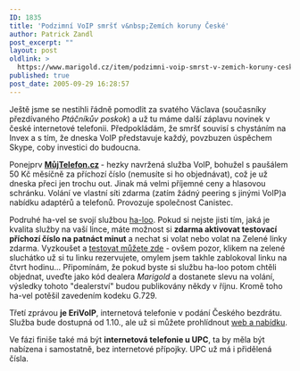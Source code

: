 ```yaml
---
ID: 1835
title: 'Podzimní VoIP smršť v&nbsp;Zemích koruny České'
author: Patrick Zandl
post_excerpt: ""
layout: post
oldlink: >
  https://www.marigold.cz/item/podzimni-voip-smrst-v-zemich-koruny-ceske
published: true
post_date: 2005-09-29 16:28:57
---
```

<p>Ještě jsme se nestihli řádně pomodlit za svatého Václava (současníky přezdívaného <i>Ptáčníkův poskok</i>) a už tu máme další záplavu novinek v české internetové telefonii. Předpokládám, že smršť souvisí s chystáním na Invex a s tím, že dneska VoIP představuje každý, povzbuzen úspěchem Skype, coby investici do budoucna. </p>

<p>Ponejprv <strong><a href="http://www.mujtelefon.cz/">MůjTelefon.cz</a> </strong>- hezky navržená služba VoIP, bohužel s paušálem 50 Kč měsíčně za příchozí číslo (nemusíte si ho objednávat), což je už dneska přeci jen trochu out. Jinak má velmi příjemné ceny a hlasovou schránku. Volání ve vlastní síti zdarma (zatím žádný peering s jinými VoIP)a nabídku adaptérů a telefonů. Provozuje společnost Canistec. </p>

<p>Podruhé ha-vel se svojí službou <a href="http://www.ha-loo.cz">ha-loo</a>. Pokud si nejste jisti tím, jaká je kvalita služby na vaší lince, máte možnost si <strong>zdarma aktivovat testovací příchozí číslo na patnáct minut</strong> a nechat si volat nebo volat na Zelené linky zdarma. Vyzkoušet a <a href="https://ha-loo.ha-vel.cz/test.php">testovat můžete zde</a> - ovšem pozor, klikem na zelené sluchátko už si tu linku rezervujete, omylem jsem takhle zablokoval linku na čtvrt hodinu... Připomínám, že pokud byste si službu ha-loo potom chtěli objednat, uveďte jako kód dealera <i>Marigold</i> a dostanete slevu na volání, výsledky tohoto "dealerství" budou publikovány někdy v říjnu. Kromě toho ha-vel potěšil zavedením kodeku G.729.</p>

<p>Třetí zprávou <strong>je EriVoIP</strong>, internetová telefonie v podání Českého bezdrátu. Služba bude dostupná od 1.10., ale už si můžete prohlídnout <a href="http://www.erivoip.cz/">web a nabídku</a>.</p>

<p>Ve fázi finiše také má být <strong>internetová telefonie u UPC</strong>, ta by měla být nabízena i samostatně, bez internetové přípojky. UPC už má i přidělená čísla.
</p>
